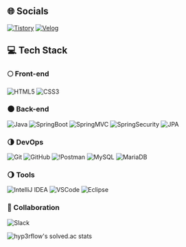 ## 🌐 Socials
[![Tistory](https://img.shields.io/badge/Tistory-FF5A4A?logo=Tistory&logoColor=white)](https://wsh6922.tistory.com/)
[![Velog](https://img.shields.io/badge/Velog-20C997?style=flat&logo=Velog&logoColor=white)](https://velog.io/@milesian/posts)

## 💻 Tech Stack
### 🌕 Front-end
![HTML5](https://img.shields.io/badge/HTML5-E34F26?style=flat&logo=html5&logoColor=white)
![CSS3](https://img.shields.io/badge/CSS3-1572B6?style=flat&logo=css3&logoColor=white)

### 🌑 Back-end
![Java](https://img.shields.io/badge/Java-007396?style=flat&logo=Java&logoColor=white)
![SpringBoot](https://img.shields.io/badge/SpringBoot-6DB33F?logo=springboot&logoColor=white)
![SpringMVC](https://img.shields.io/badge/SpringMVC-6DB33F?logo=spring&logoColor=white)
![SpringSecurity](https://img.shields.io/badge/SpringSecurity-6DB33F?logo=SpringSecurity&logoColor=white)
![JPA](https://img.shields.io/badge/JPA-BDAD79?logo=jpa&logoColor=white)

### 🌗 DevOps
![Git](https://img.shields.io/badge/Git-F05032?logo=git&logoColor=white)
![GitHub](https://img.shields.io/badge/GitHub-181717?logo=github&logoColor=white)
![!Postman](https://img.shields.io/badge/Postman-FF6C37?logo=Postman&logoColor=white)
![MySQL](https://img.shields.io/badge/MySQL-4479A1?logo=MySQL&logoColor=white)
![MariaDB](https://img.shields.io/badge/MariaDB-003545?logo=mariadb&logoColor=white)

### 🌖 Tools
![IntelliJ IDEA](https://img.shields.io/badge/IntelliJIDEA-000000?logo=intellijidea&logoColor=white)
![VSCode](https://img.shields.io/badge/VSCode-007ACC?logo=visualstudiocode&logoColor=white)
![Eclipse](https://img.shields.io/badge/Eclipse-2C2255?logo=Eclipse&logoColor=white)

### 🌠 Collaboration
![Slack](https://img.shields.io/badge/Slack-4A154B?logo=slack&logoColor=white)

![hyp3rflow's solved.ac stats](https://github-readme-solvedac.hyp3rflow.vercel.app/api/?handle=wsh6922)

<!-- <img src=""> -->

<!--
### Hi there 👋
**Mi1esian/Mi1esian** is a ✨ _special_ ✨ repository because its `README.md` (this file) appears on your GitHub profile.

Here are some ideas to get you started:

- 🔭 I’m currently working on ...
- 🌱 I’m currently learning ...
- 👯 I’m looking to collaborate on ...
- 🤔 I’m looking for help with ...
- 💬 Ask me about ...
- 📫 How to reach me: ...
- 😄 Pronouns: ...
- ⚡ Fun fact: ...
-->

